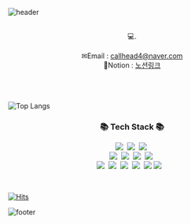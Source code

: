 <!--
**FriendshipLee/FriendshipLee** is a ✨ _special_ ✨ repository because its `README.md` (this file) appears on your GitHub profile.

Here are some ideas to get you started:

- 🔭 I’m currently working on ...
- 🌱 I’m currently learning ...
- 👯 I’m looking to collaborate on ...
- 🤔 I’m looking for help with ...
- 💬 Ask me about ...
- 📫 How to reach me: ...
- 😄 Pronouns: ...
- ⚡ Fun fact: ...
-->

![header](https://capsule-render.vercel.app/api?&type=waving&color=timeAuto&height=180&section=header&text=WooJung's%20Hub&fontSize=50&animation=fadeIn&fontAlignY=45)

<br>
<div align='center'>💻.</div>
<br>
<div align='center'> ✉Email : <a href="mailto:callhead4@naver.com">callhead4@naver.com</a></div>
<div align='center'> 🔗Notion : <a href="https://frost-ping-2ac.notion.site/1ee12f296914803c8a3eedf4c1cc6e48?source=copy_link">노션링크</a></div>
<br>
<br>
<br>

<!-- ![Anurag's GitHub stats](https://github-readme-stats.vercel.app/api?username=FriendshipLee&show_icons=true&theme=radical) -->
![Top Langs](https://github-readme-stats.vercel.app/api/top-langs/?username=FriendshipLee&layout=compact)



<h3 align="center">📚 Tech Stack 📚</h3>
<p align="center">
  <img src="https://img.shields.io/badge/Java-007396?style=flat-square&logo=Java&logoColor=white"/></a>&nbsp
  <img src="https://img.shields.io/badge/Python-7F52FF?style=flat-square&logo=Python&logoColor=white"/></a>&nbsp
  <img src="https://img.shields.io/badge/SpringBoot-6DB33F?style=flat-square&logo=Spring&logoColor=white"/></a>&nbsp
  <br>
  <img src="https://img.shields.io/badge/Mysql-6DB33F?style=flat-square&logo=MySql&logoColor=white"/></a>&nbsp
  <img src="https://img.shields.io/badge/Javascript-3DDC84?style=flat-square&logo=JavaScript&logoColor=white"/></a>&nbsp
  <img src="https://img.shields.io/badge/HTML-4285F4?style=flat-square&logo=HTML5&logoColor=white"/></a>&nbsp 
  <img src="https://img.shields.io/badge/CSS-E6522C?style=flat-square&logo=CSS&logoColor=white"/></a>&nbsp
  
  <br>
  <img src="https://img.shields.io/badge/Eclipse-E6B91E?style=flat-square&logo=eclipseide&logoColor=white"/></a>&nbsp 
  <img src="https://img.shields.io/badge/VisualStudioCode-4169E1?style=flat-square&logo=VisualStudioCode&logoColor=white"/></a>&nbsp
  <img src="https://img.shields.io/badge/DBeaver-009639?style=flat-square&logo=DBeaver&logoColor=white"/></a>&nbsp
  <img src="https://img.shields.io/badge/GitHub-2496ED?style=flat-square&logo=GitHub&logoColor=white"/></a>&nbsp
  <img src="https://img.shields.io/badge/Apache%20Tomcat-F8DC75?style=flat-square&logo=Apache%20Tomcat&logoColor=white"/>
  <img src="https://img.shields.io/badge/Vultr-2496ED?style=flat-square&logo=Vultr&logoColor=white"/></a>&nbsp
</a>&nbsp
</p>
<br>
<!--
<h3 align="center">🌈 Follow Me 🌈</h3>
<p align="center">
  <a href="https://velog.io/@hyeinisfree"><img src="https://img.shields.io/badge/Tech%20Blog-11B48A?style=flat-square&logo=Vimeo&logoColor=white&link=https://velog.io/@hyeinisfree"/></a>&nbsp
  <a href="https://www.instagram.com/dev.dobby/"><img src="https://img.shields.io/badge/Instagram-E4405F?style=flat-square&logo=Instagram&logoColor=white&link=https://www.instagram.com/hye_inisfree/"/></a>&nbsp
  <a href="mailto:kimhyein7110@gmail.com"><img src="https://img.shields.io/badge/Gmail-d14836?style=flat-square&logo=Gmail&logoColor=white&link=kimhyein7110@gmail.com"/></a>
-->
  
[![Hits](https://hits.seeyoufarm.com/api/count/incr/badge.svg?url=https%3A%2F%2Fgithub.com%2FFriendshipLee%2FFriendshipLee&count_bg=%2379C83D&title_bg=%23555555&icon=&icon_color=%23E7E7E7&title=hits&edge_flat=false)](https://hits.seeyoufarm.com)



![footer](https://capsule-render.vercel.app/api?type=waving&color=auto&height=100&section=footer)
